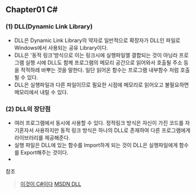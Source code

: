 ## Chapter01 C#  

### (1) DLL(Dynamic Link Library)
- DLL은 Dynamic Link Library의 약자로 일반적으로 확장자가 DLL인 파일로 Windows에서 사용되는 공유 Library이다. 
- DLL은 '동적 링크'방식으로 이는 링크시에 실행파일엘 결합되는 것이 아닝라 프로그램 실행 시에 DLL도 함께 프로그램의 메모리 공간으로 읽어와서 호출될 주소 등을 적적하레 바뿌는 것을 말한다. 일단 읽어온 함수는 프로그램 내부함수 처럼 호출될 수 있다. 
- DLL은 실행파일과 다른 파일이므로 필요한 시점에 메모리로 읽어오고 불필요하면 메모리에서 내릴 수 있다. 
### (2) DLL의 장단점 
- 여러 프로그램에서 동시에 사용할 수 있다. 정적링크 방식은 자신이 가진 코드를 자기혼자서 사용하지만 동적 링크 방식은 하나의 DLL로 존재하여 다른 프로그램에게 라이브러리를 제공해준다. 
- 실행 파일은 DLL에 있는 함수를 Import하게 되는 것이 DLL은 실행파일에게 함수를 Export해주는 것이다. 
- 

          
  참조   
  > [이것이 C#이다](https://www.aladin.co.kr/shop/wproduct.aspx?ItemId=260230941) 
  > [MSDN DLL](https://docs.microsoft.com/ko-kr/troubleshoot/windows-client/deployment/dynamic-link-library)     
      
